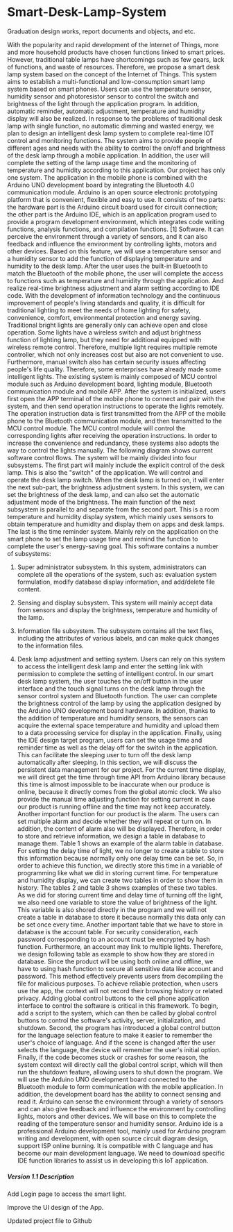 # Smart-Desk-Lamp-System
Graduation design works, report documents and objects, and etc.

With the popularity and rapid development of the Internet of Things, more and more household products have chosen functions linked to smart prices. However, traditional table lamps have shortcomings such as few gears, lack of functions, and waste of resources. Therefore, we propose a smart desk lamp system based on the concept of the Internet of Things. This system aims to establish a multi-functional and low-consumption smart lamp system based on smart phones. Users can use the temperature sensor, humidity sensor and photoresistor sensor to control the switch and brightness of the light through the application program. In addition, automatic reminder, automatic adjustment, temperature and humidity display will also be realized.
In response to the problems of traditional desk lamp with single function, no automatic dimming and wasted energy, we plan to design an intelligent desk lamp system to complete real-time IOT control and monitoring functions. The system aims to provide people of different ages and needs with the ability to control the on/off and brightness of the desk lamp through a mobile application. In addition, the user will complete the setting of the lamp usage time and the monitoring of temperature and humidity according to this application.
Our project has only one system. The application in the mobile phone is combined with the Arduino UNO development board by integrating the Bluetooth 4.0 communication module. Arduino is an open source electronic prototyping platform that is convenient, flexible and easy to use. It consists of two parts: the hardware part is the Arduino circuit board used for circuit connection; the other part is the Arduino IDE, which is an application program used to provide a program development environment, which integrates code writing functions, analysis functions, and compilation functions. [1] Software. It can perceive the environment through a variety of sensors, and it can also feedback and influence the environment by controlling lights, motors and other devices. Based on this feature, we will use a temperature sensor and a humidity sensor to add the function of displaying temperature and humidity to the desk lamp. After the user uses the built-in Bluetooth to match the Bluetooth of the mobile phone, the user will complete the access to functions such as temperature and humidity through the application. And realize real-time brightness adjustment and alarm setting according to IDE code.
With the development of information technology and the continuous improvement of people's living standards and quality, it is difficult for traditional lighting to meet the needs of home lighting for safety, convenience, comfort, environmental protection and energy saving. Traditional bright lights are generally only can achieve open and close operation. Some lights have a wireless switch and adjust brightness function of lighting lamp, but they need for additional equipped with wireless remote control. Therefore, multiple light requires multiple remote controller, which not only increases cost but also are not convenient to use. Furthermore, manual switch also has certain security issues affecting people's life quality. Therefore, some enterprises have already made some intelligent lights. 
The existing system is mainly composed of MCU control module such as Arduino development board, lighting module, Bluetooth communication module and mobile APP. After the system is initialized, users first open the APP terminal of the mobile phone to connect and pair with the system, and then send operation instructions to operate the lights remotely. The operation instruction data is first transmitted from the APP of the mobile phone to the Bluetooth communication module, and then transmitted to the MCU control module. The MCU control module will control the corresponding lights after receiving the operation instructions. In order to increase the convenience and redundancy, these systems also adopts the way to control the lights manually. The following diagram shows current software control flows.
The system will be mainly divided into four subsystems. The first part will mainly include the explicit control of the desk lamp. This is also the "switch" of the application. We will control and operate the desk lamp switch. When the desk lamp is turned on, it will enter the next sub-part, the brightness adjustment system. In this system, we can set the brightness of the desk lamp, and can also set the automatic adjustment mode of the brightness. The main function of the next subsystem is parallel to and separate from the second part. This is a room temperature and humidity display system, which mainly uses sensors to obtain temperature and humidity and display them on apps and desk lamps. The last is the time reminder system. Mainly rely on the application on the smart phone to set the lamp usage time and remind the function to complete the user's energy-saving goal.
This software contains a number of subsystems:
1. Super administrator subsystem. In this system, administrators can complete all the operations of the system, such as: evaluation system formulation, modify database display information, and add/delete file content.

2. Sensing and display subsystem. This system will mainly accept data from sensors and display the brightness, temperature and humidity of the lamp.

3. Information file subsystem. The subsystem contains all the text files, including the attributes of various labels, and can make quick changes to the information files.

4. Desk lamp adjustment and setting system. Users can rely on this system to access the intelligent desk lamp and enter the setting link with permission to complete the setting of intelligent control.
  In our smart desk lamp system, the user touches the on/off button in the user interface and the touch signal turns on the desk lamp through the sensor control system and Bluetooth function. The user can complete the brightness control of the lamp by using the application designed by the Arduino UNO development board hardware. In addition, thanks to the addition of temperature and humidity sensors, the sensors can acquire the external space temperature and humidity and upload them to a data processing service for display in the application. Finally, using the IDE design target program, users can set the usage time and reminder time as well as the delay off for the switch in the application. This can facilitate the sleeping user to turn off the desk lamp automatically after sleeping.
  In this section, we will discuss the persistent data management for our project. For the current time display, we will direct get the time through time API from Arduino library because this time is almost impossible to be inaccurate when our produce is online, because it directly comes from the global atomic clock. We also provide the manual time adjusting function for setting current in case our product is running offline and the time may not keep accurately. Another important function for our product is the alarm. The users can set multiple alarm and decide whether they will repeat or turn on. In addition, the content of alarm also will be displayed. Therefore, in order to store and retrieve information, we design a table in database to manage them. Table 1 shows an example of the alarm table in database. 
  For setting the delay time of light, we no longer to create a table to store this information because normally only one delay time can be set. So, in order to achieve this function, we directly store this time in a variable of programming like what we did in storing current time. For temperature and humidity display, we can create two tables in order to show them in history. The tables 2 and table 3 shows examples of these two tables.
  As we did for storing current time and delay time of turning off the light, we also need one variable to store the value of brightness of the light. This variable is also shored directly in the program and we will not create a table in database to store it because normally this data only can be set once every time. 
  Another important table that we have to store in database is the account table. For security consideration, each password corresponding to an account must be encrypted by hash function. Furthermore, an account may link to multiple lights. Therefore, we design following table as example to show how they are stored in database. 
  Since the product will be using both online and offline, we have to using hash function to secure all sensitive data like account and password. This method effectively prevents users from decompiling the file for malicious purposes. To achieve reliable protection, when users use the app, the context will not record their browsing history or related privacy.
  Adding global control buttons to the cell phone application interface to control the software is critical in this framework. To begin, add a script to the system, which can then be called by global control buttons to control the software's activity, server, initialization, and shutdown.
  Second, the program has introduced a global control button for the language selection feature to make it easier to remember the user's choice of language. And if the scene is changed after the user selects the language, the device will remember the user's initial option.  
  Finally, if the code becomes stuck or crashes for some reason, the system context will directly call the global control script, which will then run the shutdown feature, allowing users to shut down the program.
  We will use the Arduino UNO development board connected to the Bluetooth module to form communication with the mobile application. In addition, the development board has the ability to connect sensing and read it. Arduino can sense the environment through a variety of sensors and can also give feedback and influence the environment by controlling lights, motors and other devices. We will base on this to complete the reading of the temperature sensor and humidity sensor.
  Arduino ide is a professional Arduino development tool, mainly used for Arduino program writing and development, with open source circuit diagram design, support ISP online burning. It is compatible with C language and has become our main development language. We need to download specific IDE function libraries to assist us in developing this IoT application.

##### Version 1.1 Description

Add Login page to access the smart light.

Improve the UI design of the App.

Updated project file to Github

